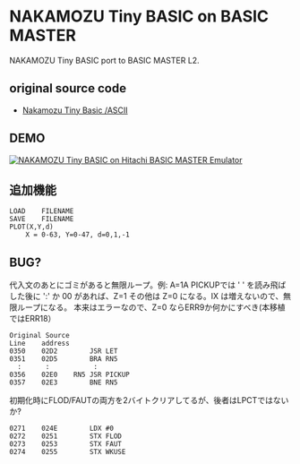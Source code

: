 # NAKAMOZU Tiny BASIC on BASIC MASTER 

NAKAMOZU Tiny BASIC port to BASIC MASTER L2.

## original source code

- [Nakamozu Tiny Basic /ASCII](https://hyamasynth.web.fc2.com/ACII_NTB/ACII_NTB.html)

## DEMO

[![NAKAMOZU Tiny BASIC on Hitachi BASIC MASTER Emulator](http://img.youtube.com/vi/M3DNZJXfutU/0.jpg)](https://www.youtube.com/watch?v=M3DNZJXfutU)



## 追加機能

```
LOAD	FILENAME
SAVE	FILENAME
PLOT(X,Y,d)
	X = 0-63, Y=0-47, d=0,1,-1
```

## BUG?

代入文のあとにゴミがあると無限ループ。例: A=1A
PICKUPでは ' ' を読み飛ばした後に ':' か 00 があれば、Z=1
その他は Z=0 になる。IX は増えないので、無限ループになる。
本来はエラーなので、Z=0 ならERR9か何かにすべき(本移植ではERR18）

```
Original Source
Line	address
0350	02D2		JSR	LET
0351	02D5		BRA	RN5
  :      :           :
0356	02E0	RN5	JSR	PICKUP
0357	02E3		BNE	RN5
```

初期化時にFLOD/FAUTの両方を2バイトクリアしてるが、後者はLPCTではないか?

```
0271	024E		LDX	#0
0272	0251		STX	FLOD
0273	0253		STX	FAUT
0274	0255		STX	WKUSE
```
